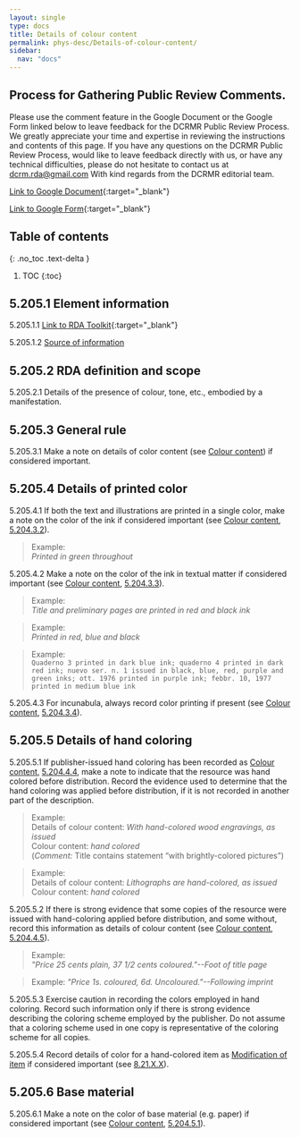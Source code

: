 ```yaml
---
layout: single
type: docs
title: Details of colour content
permalink: phys-desc/Details-of-colour-content/
sidebar:
  nav: "docs"
---
```


## Process for Gathering Public Review Comments.
Please use the comment feature in the Google Document or the Google Form linked below to leave feedback for the DCRMR Public Review Process.  We greatly appreciate your time and expertise in reviewing the instructions and contents of this page.  If you have any questions on the DCRMR Public Review Process, would like to leave feedback directly with us, or have any technical difficulties, please do not hesitate to contact us at dcrm.rda@gmail.com  With kind regards from the DCRMR editorial team.

[Link to Google Document](https://docs.google.com/document/d/1gs9wbfZyhzscoilMdK72ZrBdzGpi75x6UUk5JFhHdxI/edit){:target="_blank"}

[Link to Google Form](https://docs.google.com/forms/d/e/1FAIpQLSdNtJkbY1mngdTcvCoB7zZcpaIuuKHvlbyiidP-QunDy14VcQ/viewform){:target="_blank"}

## Table of contents
{: .no_toc .text-delta }

1. TOC
{:toc}

## 5.205.1 Element information

<a name="5.205.1.1">5.205.1.1</a> [Link to RDA Toolkit](https://linktotoolkit){:target="_blank"}

<a name="5.205.1.2">5.205.1.2</a> [Source of information](/DCRMR/phys-desc/)

## 5.205.2 RDA definition and scope

<a name="5.205.2.1">5.205.2.1</a> Details of the presence of colour, tone, etc., embodied by a manifestation.

## 5.205.3 General rule

<a name="5.205.3.1">5.205.3.1</a> Make a note on details of color content (see [Colour content](/DCRMR/phys-desc/Colour-content/)) if considered important.

## 5.205.4 Details of printed color

<a name="5.205.4.1">5.205.4.1</a> If both the text and illustrations are printed in a single color, make a note on the color of the ink if considered important (see [Colour content](/DCRMR/phys-desc/Colour-content/), [5.204.3.2](/DCRMR/phys-desc/Colour-content/#5.204.3.2)).

>Example:  
><CITE>Printed in green throughout</CITE>

<a name="5.205.4.2">5.205.4.2</a> Make a note on the color of the ink in textual matter if considered important (see [Colour content](/DCRMR/phys-desc/Colour-content/), [5.204.3.3](/DCRMR/phys-desc/Colour-content/#5.204.3.3)).

>Example:  
><CITE>Title and preliminary pages are printed in red and black ink</CITE>

>Example:  
><CITE>Printed in red, blue and black</CITE>

>Example:  
>`Quaderno 3 printed in dark blue ink; quaderno 4 printed in dark red ink; nuevo ser. n. 1 issued in black, blue, red, purple and green inks; ott. 1976 printed in purple ink; febbr. 10, 1977 printed in medium blue ink`

<a name="5.205.4.3">5.205.4.3</a> For incunabula, always record color printing if present (see [Colour content](/DCRMR/phys-desc/Colour-content/), [5.204.3.4](/DCRMR/phys-desc/Colour-content/#5.204.3.4)).

## 5.205.5 Details of hand coloring

<a name="5.205.5.1">5.205.5.1</a> If publisher-issued hand coloring has been recorded as [Colour content](/DCRMR/phys-desc/Colour-content/), [5.204.4.4](/DCRMR/phys-desc/Colour-content/#5.204.4.4), make a note to indicate that the resource was hand colored before distribution. Record the evidence used to determine that the hand coloring was applied before distribution, if it is not recorded in another part of the description.

>Example:  
>Details of colour content: <CITE>With hand-colored wood engravings, as issued</CITE>  
>Colour content: <CITE>hand colored</CITE>   
>(*Comment:* Title contains statement “with brightly-colored pictures”)

>Example:  
>Details of colour content: <CITE>Lithographs are hand-colored, as issued</CITE>
>Colour content: <CITE>hand colored</CITE>

<a name="5.205.5.2">5.205.5.2</a> If there is strong evidence that some copies of the resource were issued with hand-coloring applied before distribution, and some without, record this information as details of colour content (see [Colour content](/DCRMR/phys-desc/Colour-content/), [5.204.4.5](/DCRMR/phys-desc/Colour-content/#5.204.4.5)).

>Example:  
><CITE>"Price 25 cents plain, 37 1/2 cents coloured."--Foot of title page</CITE>

>Example:
><CITE>"Price 1s. coloured, 6d. Uncoloured."--Following imprint</CITE>

<a name="5.205.5.3">5.205.5.3</a> Exercise caution in recording the colors employed in hand coloring. Record such information only if there is strong evidence describing the coloring scheme employed by the publisher. Do not assume that a coloring scheme used in one copy is representative of the coloring scheme for all copies. 

<a name="5.205.5.4">5.205.5.4</a> Record details of color for a hand-colored item as [Modification of item](/DCRMR/Notes-on-items/Modification-of-item/) if considered important (see [8.21.X.X](/DCRMR/Notes-on-items/Modification-of-item/#8.21.X.X)).

## 5.205.6 Base material

<a name="5.205.6.1">5.205.6.1</a> Make a note on the color of base material (e.g. paper) if considered important (see [Colour content](/DCRMR/phys-desc/Colour-content/), [5.204.5.1](/DCRMR/phys-desc/Colour-content/#5.204.5.1)).